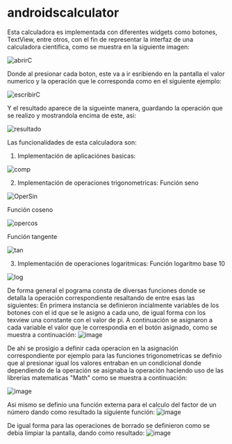 # androidscalculator
Esta calculadora es implementada con diferentes widgets como botones, TextView, entre otros, con el fin de representar la interfaz de una calculadora cientifica, como se muestra en la siguiente imagen:

![abrirC](https://user-images.githubusercontent.com/66123679/130313317-59cdf242-8f14-4233-baed-a8c18b6b2331.PNG)

Donde al presionar cada boton, este va a ir esribiendo en la pantalla el valor numerico y la operación que le corresponda como en el siguiente ejemplo:

![escribirC](https://user-images.githubusercontent.com/66123679/130313345-e7a2c903-0bd2-43f4-a77c-1cf1be4a05e9.PNG)

Y el resultado aparece de la sigueinte manera, guardando la operación que se realizo y mostrandola encima de este, asi:

![resultado](https://user-images.githubusercontent.com/66123679/130313386-046a9cb3-6bfd-46f4-b70a-2eeaf942f2de.PNG)

Las funcionalidades de esta calculadora son: 
1. Implementación de aplicaciónes basicas:

![comp](https://user-images.githubusercontent.com/66123679/130313324-4e8a9704-e0bd-43b2-8a85-973c2f31f990.PNG)

2. Implementación de operaciones trigonometricas:
Función seno

![OperSin](https://user-images.githubusercontent.com/66123679/130313354-1d00add0-060e-4083-a9e4-ff82bbd5ed2a.PNG)

Función coseno

![opercos](https://user-images.githubusercontent.com/66123679/130313359-c88867c2-3956-44e7-9719-56d48f61e5b8.PNG)

Función tangente

![tan](https://user-images.githubusercontent.com/66123679/130313365-d4964763-099f-471a-b6ea-6a93b43f9c3d.PNG)

3. Implementación de operaciones logaritmicas:
Función logaritmo base 10

![log](https://user-images.githubusercontent.com/66123679/130313397-45c91625-0797-4223-9513-f56c77d066ea.PNG)

De forma general el pograma consta de diversas funciones donde se detalla la operación correspondiente resaltando de entre esas las siguientes: 
En primera instancia se definieron incialmente variables de los botones con el id que se le asigno a cada uno, de igual forma con los texview una constante con el valor de pi.
A continuación se asignaron a cada variable el valor que le correspondia en el botón asignado, como se muestra a continuación:
![image](https://user-images.githubusercontent.com/66123679/130313701-8c10c785-380c-4a94-b3bb-41035f0ce486.png)

De ahi se prosigio a definir cada operacion en la asignación correspondiente por ejemplo para las funciones trigonometricas se definio que al presionar igual los valores entraban en un condicional donde dependiendo de la operación se asignaba la operación haciendo uso de las librerias matematicas "Math" como se muestra a continuación:

![image](https://user-images.githubusercontent.com/66123679/130313727-13a4cb82-4a28-4252-b567-d01f39282c06.png)

Asi mismo se definio una función externa para el calculo del factor de un número dando como resultado la siguiente función:
![image](https://user-images.githubusercontent.com/66123679/130313755-269547d8-0205-47c6-b247-8fd1fd4ad59b.png)

De igual forma para las operaciones de borrado se definieron como se debia limpiar la pantalla, dando como resultado:
![image](https://user-images.githubusercontent.com/66123679/130313710-852fd5d4-66bc-40ca-a7a6-6c9e60bae19d.png)
